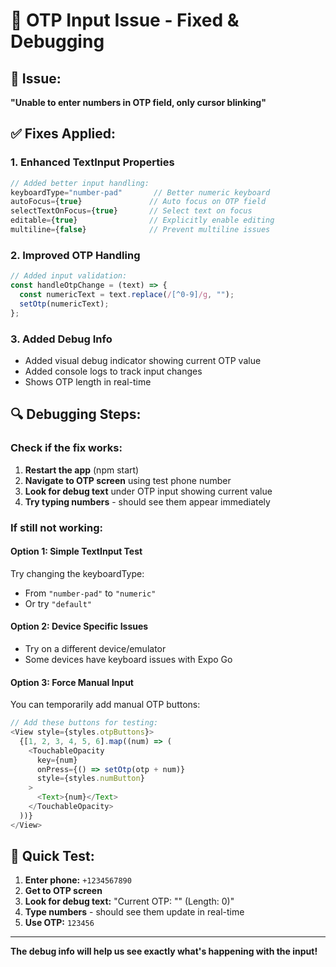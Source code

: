 # 🔧 OTP Input Issue - Fixed & Debugging

## 🎯 Issue:

**"Unable to enter numbers in OTP field, only cursor blinking"**

## ✅ Fixes Applied:

### 1. **Enhanced TextInput Properties**

```javascript
// Added better input handling:
keyboardType="number-pad"       // Better numeric keyboard
autoFocus={true}               // Auto focus on OTP field
selectTextOnFocus={true}       // Select text on focus
editable={true}                // Explicitly enable editing
multiline={false}              // Prevent multiline issues
```

### 2. **Improved OTP Handling**

```javascript
// Added input validation:
const handleOtpChange = (text) => {
  const numericText = text.replace(/[^0-9]/g, "");
  setOtp(numericText);
};
```

### 3. **Added Debug Info**

- Added visual debug indicator showing current OTP value
- Added console logs to track input changes
- Shows OTP length in real-time

## 🔍 Debugging Steps:

### **Check if the fix works:**

1. **Restart the app** (npm start)
2. **Navigate to OTP screen** using test phone number
3. **Look for debug text** under OTP input showing current value
4. **Try typing numbers** - should see them appear immediately

### **If still not working:**

#### **Option 1: Simple TextInput Test**

Try changing the keyboardType:

- From `"number-pad"` to `"numeric"`
- Or try `"default"`

#### **Option 2: Device Specific Issues**

- Try on a different device/emulator
- Some devices have keyboard issues with Expo Go

#### **Option 3: Force Manual Input**

You can temporarily add manual OTP buttons:

```javascript
// Add these buttons for testing:
<View style={styles.otpButtons}>
  {[1, 2, 3, 4, 5, 6].map((num) => (
    <TouchableOpacity
      key={num}
      onPress={() => setOtp(otp + num)}
      style={styles.numButton}
    >
      <Text>{num}</Text>
    </TouchableOpacity>
  ))}
</View>
```

## 📱 Quick Test:

1. **Enter phone:** `+1234567890`
2. **Get to OTP screen**
3. **Look for debug text:** "Current OTP: "" (Length: 0)"
4. **Type numbers** - should see them update in real-time
5. **Use OTP:** `123456`

---

**The debug info will help us see exactly what's happening with the input!**
